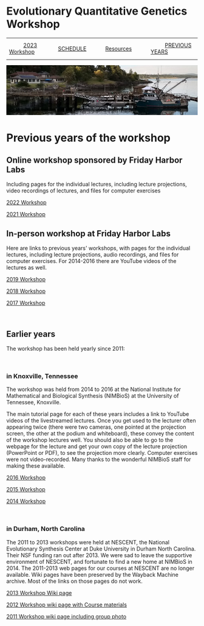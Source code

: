 
# Evolutionary Quantitative Genetics Workshop #

|        |        |        |    |
|--------|---------------------------------------------|--------------------|------------------------------------------|
| &nbsp;&nbsp;&nbsp;&nbsp;&nbsp;&nbsp;&nbsp;&nbsp;&nbsp; [2023 Workshop](/index.html) &nbsp;&nbsp;&nbsp;&nbsp;&nbsp;&nbsp;&nbsp;&nbsp;&nbsp; | &nbsp;&nbsp;&nbsp;&nbsp;&nbsp;&nbsp;&nbsp;&nbsp;&nbsp;&nbsp;&nbsp;&nbsp; [SCHEDULE](/schedule.md) &nbsp;&nbsp;&nbsp;&nbsp;&nbsp;&nbsp;&nbsp;&nbsp;&nbsp; | &nbsp;&nbsp;&nbsp;&nbsp;&nbsp;&nbsp;&nbsp;&nbsp;&nbsp;&nbsp;&nbsp;&nbsp; [Resources](/resources.md) &nbsp;&nbsp;&nbsp;&nbsp;&nbsp;&nbsp;&nbsp;&nbsp;&nbsp; | &nbsp;&nbsp;&nbsp;&nbsp;&nbsp;&nbsp;&nbsp;&nbsp;&nbsp; [PREVIOUS YEARS](/previous.md) &nbsp;&nbsp;&nbsp;&nbsp;&nbsp;&nbsp; |


<div align="left">
<img src="/media/FHLimage2018b.jpg" alt="FHL waterfront in 2018">
</div>



# Previous years of the workshop #

## Online workshop sponsored by Friday Harbor Labs ##

Including pages for the individual lectures, including lecture projections, video recordings of lectures, and files for computer exercises

[2022 Workshop](https://EQGW.github.io/2022/schedule.md)

[2021 Workshop](https://EQGW.github.io/2021/schedule.md)

## In-person workshop at Friday Harbor Labs ##

Here are links to previous years' workshops, with pages for the individual lectures, including lecture projections, audio recordings, and files for computer exercises.  For 2014-2016 there are YouTube videos of the lectures as well.

[2019 Workshop](https://sites.uw.edu/fhleqg/)

[2018 Workshop](http://sites.uw.edu/fhleqg/schedule-2018/)

[2017 Workshop](http://sites.uw.edu/fhleqg/2017-schedule/)


&nbsp;

## Earlier years ##

The workshop has been held yearly since 2011:

&nbsp;

### in Knoxville, Tennessee ###

The workshop was held from 2014 to 2016 at the National Institute for Mathematical and Biological Synthesis (NIMBioS) at the University of Tennessee, Knoxville.

The main tutorial page for each of these years includes a link to YouTube videos of the livestreamed lectures.  Once you get used to the lecturer often appearing twice (there were two cameras, one pointed at the projection screen, the other at the podium and whiteboard), these convey the content of the workshop lectures well.  You should also be able to go to the webpage for the lecture and get your own copy of the lecture projection (PowerPoint or PDF), to see the projection more clearly.  Computer exercises were not video-recorded.  Many thanks to the wonderful NIMBioS staff for making these available.


[2016 Workshop](http://www.nimbios.org/tutorials/TT_eqg2016)


[2015 Workshop](http://www.nimbios.org/tutorials/TT_eqg2015)


[2014 Workshop](http://www.nimbios.org/tutorials/TT_eqg)

&nbsp;

### in Durham, North Carolina ###

The 2011 to 2013 workshops were held at NESCENT, the National Evolutionary Synthesis Center at Duke University in Durham North Carolina.  Their NSF funding ran out after 2013.  We were sad to leave the supportive environment of NESCENT, and fortunate to find a new home at NIMBioS in 2014.  The 2011-2013 web pages for our courses at NESCENT are no longer available.  Wiki pages have been preserved by the Wayback Machine archive. Most of the links on those pages do not work.


[2013 Workshop Wiki page](https://web.archive.org/web/20130517232805/https://academy.nescent.org/wiki/Evolutionary_quantitative_genetics)


[2012 Workshop wiki page with Course materials](https://web.archive.org/web/20121202111458/http://academy.nescent.org:80/wiki/Evolutionary_quantitative_genetics)


[2011 Workshop wiki page including group photo](https://web.archive.org/web/20130725033210/https://academy.nescent.org/wiki/2011_Evolutionary_quantitative_genetics)
